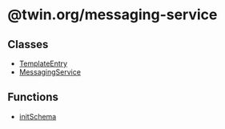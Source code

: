 # @twin.org/messaging-service

## Classes

- [TemplateEntry](classes/TemplateEntry.md)
- [MessagingService](classes/MessagingService.md)

## Functions

- [initSchema](functions/initSchema.md)
